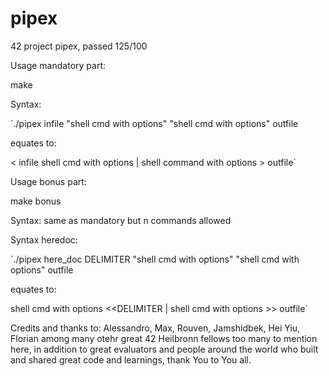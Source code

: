 # pipex
42 project pipex, passed 125/100

Usage mandatory part:

make

Syntax:

`./pipex infile "shell cmd with options" "shell cmd with options" outfile

equates to:

< infile shell cmd with options | shell command with options > outfile`

Usage bonus part:

make bonus

Syntax:
same as mandatory but n commands allowed

Syntax heredoc:

`./pipex here_doc DELIMITER "shell cmd with options" "shell cmd with options" outfile

equates to:

shell cmd with options <<DELIMITER | shell cmd with options >> outfile`

Credits and thanks to:
Alessandro, Max, Rouven, Jamshidbek, Hei Yiu, Florian among many otehr great 42 Heilbronn fellows too many to mention here, in addition to great evaluators and people around the world who built and shared great code and learnings, thank You to You all.
